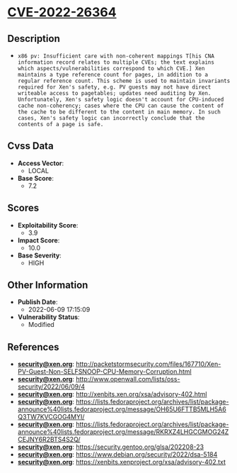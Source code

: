 
# [CVE-2022-26364](https://cve.mitre.org/cgi-bin/cvename.cgi?name=CVE-2022-26364)

## Description

- `x86 pv: Insufficient care with non-coherent mappings T[his CNA information record relates to multiple CVEs; the text explains which aspects/vulnerabilities correspond to which CVE.] Xen maintains a type reference count for pages, in addition to a regular reference count. This scheme is used to maintain invariants required for Xen's safety, e.g. PV guests may not have direct writeable access to pagetables; updates need auditing by Xen. Unfortunately, Xen's safety logic doesn't account for CPU-induced cache non-coherency; cases where the CPU can cause the content of the cache to be different to the content in main memory. In such cases, Xen's safety logic can incorrectly conclude that the contents of a page is safe.`

## Cvss Data

- **Access Vector**:
  - LOCAL
- **Base Score**:
  - 7.2

## Scores

- **Exploitability Score**:
  - 3.9
- **Impact Score**:
  - 10.0
- **Base Severity**:
  - HIGH

## Other Information

- **Publish Date**:
  - 2022-06-09 17:15:09
- **Vulnerability Status**:
  - Modified

## References

- **security@xen.org**: http://packetstormsecurity.com/files/167710/Xen-PV-Guest-Non-SELFSNOOP-CPU-Memory-Corruption.html
- **security@xen.org**: http://www.openwall.com/lists/oss-security/2022/06/09/4
- **security@xen.org**: http://xenbits.xen.org/xsa/advisory-402.html
- **security@xen.org**: https://lists.fedoraproject.org/archives/list/package-announce%40lists.fedoraproject.org/message/OH65U6FTTB5MLH5A6Q3TW7KVCGOG4MYI/
- **security@xen.org**: https://lists.fedoraproject.org/archives/list/package-announce%40lists.fedoraproject.org/message/RKRXZ4LHGCGMOG24ZCEJNY6R2BTS4S2Q/
- **security@xen.org**: https://security.gentoo.org/glsa/202208-23
- **security@xen.org**: https://www.debian.org/security/2022/dsa-5184
- **security@xen.org**: https://xenbits.xenproject.org/xsa/advisory-402.txt

